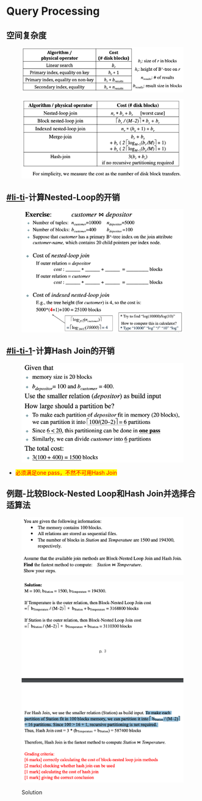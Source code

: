 # Query Processing

## 空间复杂度

<figure><img src="../../../.gitbook/assets/image (125).png" alt=""><figcaption></figcaption></figure>

<figure><img src="../../../.gitbook/assets/image (126).png" alt=""><figcaption></figcaption></figure>

## [#li-ti](how-to-process-join-operation.md#li-ti "mention")-计算Nested-Loop的开销

<figure><img src="../../../.gitbook/assets/image (12) (1).png" alt=""><figcaption></figcaption></figure>

## [#li-ti-1](how-to-process-join-operation.md#li-ti-1 "mention")-计算Hash Join的开销

<figure><img src="../../../.gitbook/assets/image (11) (1).png" alt=""><figcaption></figcaption></figure>

* <mark style="color:red;">必须满足one pass，不然不可用Hash Join</mark>

## 例题-比较Block-Nested Loop和Hash Join并选择合适算法

<figure><img src="../../../.gitbook/assets/image (124).png" alt=""><figcaption></figcaption></figure>

<figure><img src="../../../.gitbook/assets/image (127).png" alt=""><figcaption><p>Solution</p></figcaption></figure>
